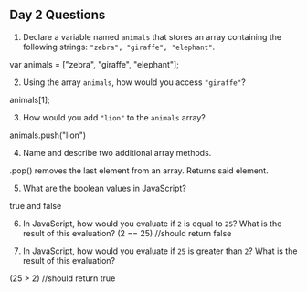 ## Day 2 Questions

1. Declare a variable named `animals` that stores an array containing the following strings: `"zebra", "giraffe", "elephant"`.

var animals = ["zebra", "giraffe", "elephant"];

2. Using the array `animals`, how would you access `"giraffe"`?

animals[1];

3. How would you add `"lion"` to the `animals` array?

animals.push("lion")

4. Name and describe two additional array methods.

.pop() removes the last element from an array. Returns said element.

5. What are the boolean values in JavaScript?

true and false

6. In JavaScript, how would you evaluate if `2` is equal to `25`? What is the result of this evaluation?
(2 == 25)  //should return false

7. In JavaScript, how would you evaluate if `25` is greater than `2`? What is the result of this evaluation?

(25 > 2) //should return true
